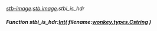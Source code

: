 _[stb-image](../../modules/stb-image/stb-image-module.md):[stb.image](stb:stb-image.md).stbi\_is\_hdr_
##### Function stbi\_is\_hdr:[Int](../../modules/wonkey/wonkey-types-int.md)( filename:[wonkey.types.Cstring](../../modules/wonkey/wonkey-types-cstring.md) )
